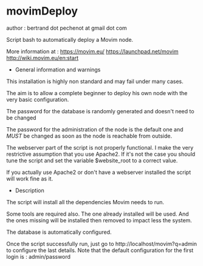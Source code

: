 movimDeploy
===========
author :  bertrand dot pechenot at gmail dot com

Script bash to automatically deploy a Movim node.

More information at :
https://movim.eu/
https://launchpad.net/movim
http://wiki.movim.eu/en:start


* General information and warnings

This installation is highly non standard and may fail under many cases.

The aim is to allow a complete beginner to deploy his own node with the very
basic configuration.

The password for the database is randomly generated and doesn't need to be changed

The password for the administration of the node is the default one and *MUST*
be changed as soon as the node is reachable from outside.

The webserver part of the script is not properly functional. I make the very
restrictive assumption that you use Apache2. If it's not the case you should
tune the script and set the variable $website_root to a correct value.

If you actually use Apache2 or don't have a webserver installed the script
will work fine as it.


* Description

The script will install all the dependencies Movim needs to run.

Some tools are required also. The one already installed will be used. And the
ones missing will be installed then removed to impact less the system.

The database is automatically configured.

Once the script successfully run, just go to http://localhost/movim?q=admin
to configure the last details.
Note that the default configuration for the first login is : admin/password

